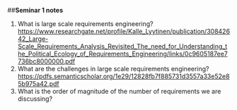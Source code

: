 ##**Seminar 1 notes** <br/> 

1. What is large scale requirements engineering?
https://www.researchgate.net/profile/Kalle_Lyytinen/publication/30842642_Large-Scale_Requirements_Analysis_Revisited_The_need_for_Understanding_the_Political_Ecology_of_Requirements_Engineering/links/0c9605187ee7736bc8000000.pdf
2. What are the challenges in large scale requirements engineering?
https://pdfs.semanticscholar.org/1e29/12828fb7f885731d3557a33e52e85b975a42.pdf
3. What is the order of magnitude of the number of requirements we are discussing?
